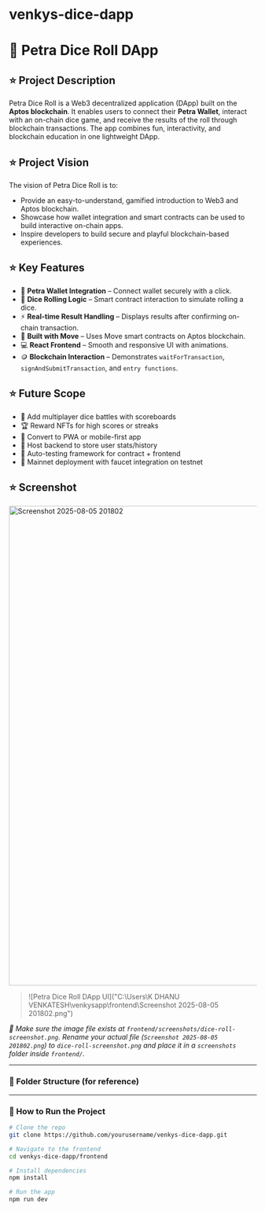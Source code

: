 # venkys-dice-dapp

# 🎲 Petra Dice Roll DApp

## ⭐ Project Description

Petra Dice Roll is a Web3 decentralized application (DApp) built on the **Aptos blockchain**. It enables users to connect their **Petra Wallet**, interact with an on-chain dice game, and receive the results of the roll through blockchain transactions. The app combines fun, interactivity, and blockchain education in one lightweight DApp.

## ⭐ Project Vision

The vision of Petra Dice Roll is to:
- Provide an easy-to-understand, gamified introduction to Web3 and Aptos blockchain.
- Showcase how wallet integration and smart contracts can be used to build interactive on-chain apps.
- Inspire developers to build secure and playful blockchain-based experiences.

## ⭐ Key Features

- 🔐 **Petra Wallet Integration** – Connect wallet securely with a click.
- 🎲 **Dice Rolling Logic** – Smart contract interaction to simulate rolling a dice.
- ⚡ **Real-time Result Handling** – Displays results after confirming on-chain transaction.
- 🧠 **Built with Move** – Uses Move smart contracts on Aptos blockchain.
- 💻 **React Frontend** – Smooth and responsive UI with animations.
- 🪙 **Blockchain Interaction** – Demonstrates `waitForTransaction`, `signAndSubmitTransaction`, and `entry functions`.

## ⭐ Future Scope

- 👫 Add multiplayer dice battles with scoreboards
- 🏆 Reward NFTs for high scores or streaks
- 📱 Convert to PWA or mobile-first app
- 🔄 Host backend to store user stats/history
- 🧪 Auto-testing framework for contract + frontend
- 🚀 Mainnet deployment with faucet integration on testnet

## ⭐ Screenshot

<img width="1898" height="976" alt="Screenshot 2025-08-05 201802" src="https://github.com/user-attachments/assets/65603ecc-11f0-4e5d-b856-bca8177a347f" />


> ![Petra Dice Roll DApp UI]("C:\Users\K DHANU VENKATESH\venkysapp\frontend\Screenshot 2025-08-05 201802.png")

_📌 Make sure the image file exists at `frontend/screenshots/dice-roll-screenshot.png`. Rename your actual file (`Screenshot 2025-08-05 201802.png`) to `dice-roll-screenshot.png` and place it in a `screenshots` folder inside `frontend/`._

---

### 📂 Folder Structure (for reference)




---

### 🚀 How to Run the Project

```bash
# Clone the repo
git clone https://github.com/yourusername/venkys-dice-dapp.git

# Navigate to the frontend
cd venkys-dice-dapp/frontend

# Install dependencies
npm install

# Run the app
npm run dev


